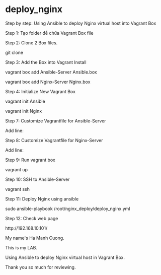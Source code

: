 # deploy_nginx
<p>Step by step: Using Ansible to deploy Nginx virtual host into Vagrant Box </p>
<p>Step 1: Tạo folder để chứa Vagrant Box file</p>
<p>Step 2: Clone 2 Box files.</p>
<p>  git clone</p>
<p>Step 3: Add the Box into Vagrant Install</p>
<p>  vagrant box add Ansible-Server Ansible.box</p>
<p>  vagrant box add Nginx-Server Nginx.box</p>
<p>Step 4: Initialize New Vagrant Box</p>
<p>  vagrant init Ansible</p>
<p>  vagrant init Nginx</p>
<p>Step 7: Customize Vagrantfile for Ansible-Server</p>
<p>  Add line:</p>
<p>Step 8: Customize Vagrantfile for Nginx-Server</p>
<p>  Add line:</p>
<p>Step 9: Run vagrant box</p>
<p>  vagrant up</p>
<p>Step 10: SSH to Ansible-Server</p>
<p>  vagrant ssh</p>
<p>Step 11: Deploy Nginx using ansible</p>
<p>  sudo ansible-playbook /root/nginx_deploy/deploy_nginx.yml</p>
<p>Step 12: Check web page</p>
<p>  http://192.168.10.101/</p>
<p>    My name's Ha Manh Cuong.</p>
<p>    This is my LAB.</p>
<p>    Using Ansible to deploy Nginx virtual host in Vagrant Box.</p>
<p>    Thank you so much for reviewing.</p>
